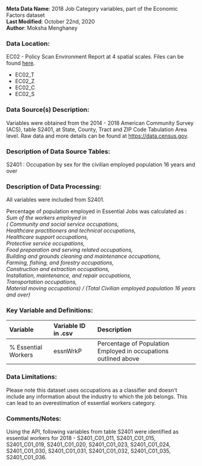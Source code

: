 **Meta Data Name**: 2018 Job Category variables, part of the Economic Factors dataset  
**Last Modified**: October 22nd, 2020  
**Author**: Moksha Menghaney  

### Data Location: 
EC02 - Policy Scan Environment Report at 4 spatial scales. Files can be found [here](https://github.com/GeoDaCenter/opioid-policy-scan/tree/master/Policy_Scan/data_final).
* EC02_T  
* EC02_Z  
* EC02_C  
* EC02_S  

### Data Source(s) Description:  
Variables were obtained from the 2014 - 2018 American Community Survey (ACS), table S2401, at State, County, Tract and ZIP Code Tabulation Area level. Raw data and more details can be found at https://data.census.gov.

### Description of Data Source Tables:
S2401 : Occupation by sex for the civilian employed population 16 years and over

### Description of Data Processing: 
All variables were included from S2401.

Percentage of population employed in Essential Jobs was calculated as :
	*Sum of the workers employed in <br> (
                 Community and social service occupations, <br>
                 Healthcare practitioners and technical occupations,<br>
                 Healthcare support occupations,<br>
                 Protective service occupations,<br>
                 Food preparation and serving related occupations,<br>
                 Building and grounds cleaning and maintenance occupations,<br>
                 Farming, fishing, and forestry occupations,<br>
                 Construction and extraction occupations,<br>
                 Installation, maintenance, and repair occupations,<br>
                 Transportation occupations,<br>
                 Material moving occupations) / (Total Civilian employed population 16 years and over)*


        
### Key Variable and Definitions:
| Variable | Variable ID in .csv | Description |
|:---------|:--------------------|:------------|
| % Essential Workers  | essnWrkP | Percentage of Population Employed in occupations outlined above |

### Data Limitations:
Please note this dataset uses occupations as a classifier and doesn't include any information about the industry to which the job belongs. This can lead to an overestimation of essential workers category.

### Comments/Notes:
Using the API, following variables from table S2401 were identified as essential workers for 2018 - S2401_C01_011, S2401_C01_015, S2401_C01_019, S2401_C01_020, S2401_C01_023, S2401_C01_024, S2401_C01_030, S2401_C01_031, S2401_C01_032, S2401_C01_035, S2401_C01_036.
